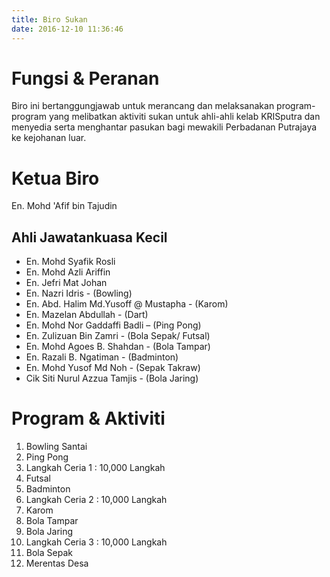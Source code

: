 ```yaml
---
title: Biro Sukan
date: 2016-12-10 11:36:46
---
```

# Fungsi & Peranan
Biro ini bertanggungjawab untuk merancang dan melaksanakan program-program yang melibatkan aktiviti sukan untuk ahli-ahli kelab KRISputra dan menyedia serta menghantar pasukan bagi mewakili Perbadanan Putrajaya ke kejohanan luar.

# Ketua Biro
En. Mohd 'Afif bin Tajudin
## Ahli Jawatankuasa Kecil
* En. Mohd Syafik Rosli 
* En. Mohd Azli Ariffin
* En. Jefri Mat Johan
* En. Nazri Idris - (Bowling)
* En. Abd. Halim Md.Yusoff @ Mustapha - (Karom)
* En. Mazelan Abdullah - (Dart)
* En. Mohd Nor Gaddaffi Badli – (Ping Pong)
* En. Zulizuan Bin Zamri - (Bola Sepak/ Futsal)
* En. Mohd Agoes B. Shahdan - (Bola Tampar)
* En. Razali B. Ngatiman - (Badminton)
* En. Mohd Yusof Md Noh - (Sepak Takraw)
* Cik Siti Nurul Azzua Tamjis - (Bola Jaring)

# Program & Aktiviti
1. Bowling Santai
2. Ping Pong
3. Langkah Ceria 1 : 10,000 Langkah
4. Futsal
5. Badminton
6. Langkah Ceria 2 : 10,000 Langkah
7. Karom
8. Bola Tampar
9. Bola Jaring
10. Langkah Ceria 3 : 10,000 Langkah
11. Bola Sepak
12. Merentas Desa